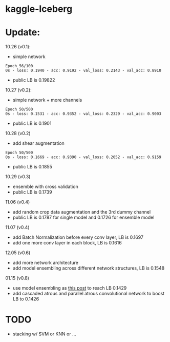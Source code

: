 # kaggle-Iceberg

# Update:
10.26 (v0.1):

- simple network
```
Epoch 56/100
0s - loss: 0.1940 - acc: 0.9192 - val_loss: 0.2143 - val_acc: 0.8910
```
- public LB is 0.19822


10.27 (v0.2):

- simple network + more channels
```
Epoch 50/500
0s - loss: 0.1531 - acc: 0.9352 - val_loss: 0.2329 - val_acc: 0.9003
```
- public LB is 0.1901

10.28 (v0.2)

- add shear augmentation
```
Epoch 50/500
0s - loss: 0.1669 - acc: 0.9390 - val_loss: 0.2052 - val_acc: 0.9159
```
- public LB is 0.1855

10.29 (v0.3)
- ensemble with cross validation
- public LB is 0.1739

11.06 (v0.4)
- add random crop data augmentation and the 3rd dummy channel
- public LB is 0.1787 for single model and 0.1726 for ensemble model

11.07 (v0.4)
- add Batch Normalization before every conv layer, LB is 0.1697
- add one more conv layer in each block, LB is 0.1616

12.05 (v0.6)
- add more network architecture
- add model ensembling across different network structures, LB is 0.1548

01.15 (v0.8)
- use model ensembling as [this post](https://www.kaggle.com/dongxu027/explore-stacking-lb-0-1463) to reach LB 0.1429
- add cascaded atrous and parallel atrous convolutional network to boost LB to 0.1426

# TODO
- stacking w/ SVM or KNN or ...

